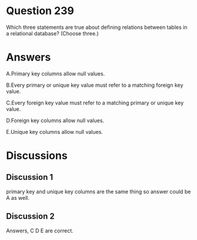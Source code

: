 # Question 239
Which three statements are true about defining relations between tables in a relational database? (Choose three.)

# Answers
A.Primary key columns allow null values.

B.Every primary or unique key value must refer to a matching foreign key value.

C.Every foreign key value must refer to a matching primary or unique key value.

D.Foreign key columns allow null values.

E.Unique key columns allow null values.

# Discussions
## Discussion 1
primary key  and unique key columns are the same thing so answer could be A as well.

## Discussion 2
Answers, C D E are correct.

